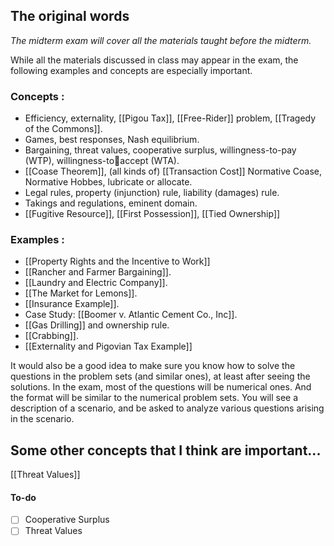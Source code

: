 ## The original words

*The midterm exam will cover all the materials taught before the midterm.* 

While all the materials discussed in class may appear in the exam, the following examples and concepts are especially important. 

### Concepts :

- Efficiency, externality, [[Pigou Tax]], [[Free-Rider]] problem, [[Tragedy of the Commons]]. 
- Games, best responses, Nash equilibrium. 
- Bargaining, threat values, cooperative surplus, willingness-to-pay (WTP), willingness-toaccept (WTA). 
- [[Coase Theorem]], (all kinds of) [[Transaction Cost]] Normative Coase, Normative Hobbes, lubricate or allocate.
- Legal rules, property (injunction) rule, liability (damages) rule.
- Takings and regulations, eminent domain.
- [[Fugitive Resource]], [[First Possession]], [[Tied Ownership]]

### Examples :

- [[Property Rights and the Incentive to Work]]
- [[Rancher and Farmer Bargaining]].
- [[Laundry and Electric Company]].
- [[The Market for Lemons]].
- [[Insurance Example]].
- Case Study: [[Boomer v. Atlantic Cement Co., Inc]].
- [[Gas Drilling]] and ownership rule.
- [[Crabbing]].
- [[Externality and Pigovian Tax Example]]

It would also be a good idea to make sure you know how to solve the questions in the problem sets (and similar ones), at least after seeing the solutions. In the exam, most of the questions will be numerical ones. And the format will be similar to the numerical problem sets. You will see a description of a scenario, and be asked to analyze various questions arising in the scenario.


## Some other concepts that I think are important...

[[Threat Values]]

#### To-do

- [ ] Cooperative Surplus
- [ ] Threat Values